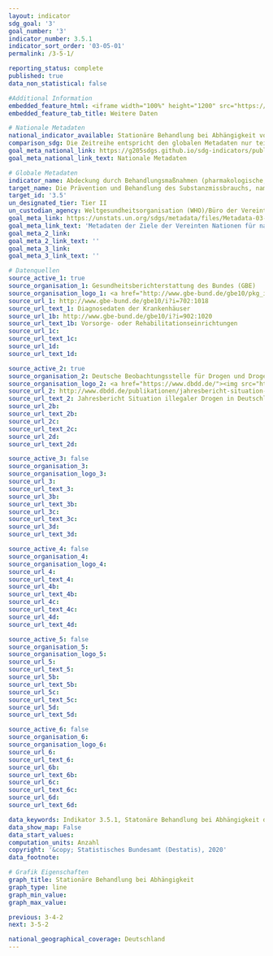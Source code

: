 ```yaml
---
layout: indicator
sdg_goal: '3'
goal_number: '3'
indicator_number: 3.5.1
indicator_sort_order: '03-05-01'
permalink: /3-5-1/

reporting_status: complete
published: true
data_non_statistical: false

#Additional Information
embedded_feature_html: <iframe width="100%" height="1200" src="https://g205sdgs.github.io/sdg-indicators/public/AddInfos/de/3.5.1.pdf" frameborder="0" allowFullScreen="true"></iframe>
embedded_feature_tab_title: Weitere Daten

# Nationale Metadaten
national_indicator_available: Stationäre Behandlung bei Abhängigkeit von Drogen <br> Stationäre Behandlung bei Abhängigkeit von Alkohol und anderen psychoaktiven Substanzen (Summe)<br> Stationäre Behandlung bei Abhängigkeit von Alkohol<br> Stationäre Behandlung bei Abhängigkeit von anderen psychoaktiven Substanzen<br>Behandlungsnachfrage in Suchtzentren (Stoffgruppen Opioide, Kokain und Stimulanzien) in der Altersklasse 18 bis unter 65 Jahre
comparison_sdg: Die Zeitreihe entspricht den globalen Metadaten nur teilweise, da nur stationäre Behandlungen berücksichtigt werden.
goal_meta_national_link: https://g205sdgs.github.io/sdg-indicators/public/MetaDe/3.5.1.pdf
goal_meta_national_link_text: Nationale Metadaten

# Globale Metadaten
indicator_name: Abdeckung durch Behandlungsmaßnahmen (pharmakologische, psychosoziale und Rehabilitations- und Nachsorgeleistungen) bei Substanzmissbrauch
target_name: Die Prävention und Behandlung des Substanzmissbrauchs, namentlich des Suchtstoffmissbrauchs und des schädlichen Gebrauchs von Alkohol, verstärken
target_id: '3.5'
un_designated_tier: Tier II
un_custodian_agency: Weltgesundheitsorganisation (WHO)/Büro der Vereinten Nationen für Drogen- und Verbrechensbekämpfung (UNODC)
goal_meta_link: https://unstats.un.org/sdgs/metadata/files/Metadata-03-05-01.pdf
goal_meta_link_text: 'Metadaten der Ziele der Vereinten Nationen für nachhaltige Entwicklung'
goal_meta_2_link: 
goal_meta_2_link_text: ''
goal_meta_3_link: 
goal_meta_3_link_text: ''

# Datenquellen
source_active_1: true
source_organisation_1: Gesund­heits­bericht­erstat­tung des Bundes (GBE)
source_organisation_logo_1: <a href="http://www.gbe-bund.de/gbe10/pkg_isgbe5.prc_isgbe?p_uid=gast&p_aid=50815950&p_sprache=D"><img src="https://g205sdgs.github.io/sdg-indicators/public/OrgImgDe/gbe.png" alt="Logo gbe" style="height:60px; width:148px"/></a>
source_url_1: http://www.gbe-bund.de/gbe10/i?i=702:1018
source_url_text_1: Diagnosedaten der Krankenhäuser
source_url_1b: http://www.gbe-bund.de/gbe10/i?i=902:1020
source_url_text_1b: Vorsorge- oder Rehabilitationseinrichtungen
source_url_1c: 
source_url_text_1c: 
source_url_1d: 
source_url_text_1d: 

source_active_2: true
source_organisation_2: Deutsche Beobachtungsstelle für Drogen und Drogensucht
source_organisation_logo_2: <a href="https://www.dbdd.de/"><img src="https://g205sdgs.github.io/sdg-indicators/public/OrgImgDe/dbdd.png" alt="Logo dbdd" style="height:60px; width:148px"/></a>
source_url_2: http://www.dbdd.de/publikationen/jahresbericht-situation-illegaler-drogen-in-deutschland.html
source_url_text_2: Jahresbericht Situation illegaler Drogen in Deutschland
source_url_2b: 
source_url_text_2b: 
source_url_2c: 
source_url_text_2c: 
source_url_2d: 
source_url_text_2d: 

source_active_3: false
source_organisation_3: 
source_organisation_logo_3: 
source_url_3: 
source_url_text_3: 
source_url_3b: 
source_url_text_3b: 
source_url_3c: 
source_url_text_3c: 
source_url_3d: 
source_url_text_3d: 

source_active_4: false
source_organisation_4: 
source_organisation_logo_4: 
source_url_4: 
source_url_text_4: 
source_url_4b: 
source_url_text_4b: 
source_url_4c: 
source_url_text_4c: 
source_url_4d: 
source_url_text_4d: 

source_active_5: false
source_organisation_5: 
source_organisation_logo_5: 
source_url_5: 
source_url_text_5: 
source_url_5b: 
source_url_text_5b: 
source_url_5c: 
source_url_text_5c: 
source_url_5d: 
source_url_text_5d: 

source_active_6: false
source_organisation_6: 
source_organisation_logo_6: 
source_url_6: 
source_url_text_6: 
source_url_6b: 
source_url_text_6b: 
source_url_6c: 
source_url_text_6c: 
source_url_6d: 
source_url_text_6d: 

data_keywords: Indikator 3.5.1, Statonäre Behandlung bei Abhängigkeit durch psychoaktive Substanzen, Stationäre Behandlung bei Alkoholabhänigkeit, Drogensucht, Drogenentzug, Weltgesundheitsorganisation (WHO), Büro der Vereinten Nationen für Drogen- und Verbrechensbekämp
data_show_map: False
data_start_values: 
computation_units: Anzahl
copyright: '&copy; Statistisches Bundesamt (Destatis), 2020'
data_footnote: 

# Grafik Eigenschaften
graph_title: Stationäre Behandlung bei Abhängigkeit
graph_type: line
graph_min_value: 
graph_max_value: 

previous: 3-4-2
next: 3-5-2

national_geographical_coverage: Deutschland
---
```


